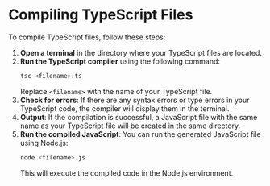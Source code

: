 # Compiling TypeScript Files
To compile TypeScript files, follow these steps:
1. **Open a terminal** in the directory where your TypeScript files are located.
2. **Run the TypeScript compiler** using the following command:
   ```bash
   tsc <filename>.ts
   ```
   Replace `<filename>` with the name of your TypeScript file.
3. **Check for errors**: If there are any syntax errors or type errors in your TypeScript code, the compiler will display them in the terminal.
4. **Output**: If the compilation is successful, a JavaScript file with the same name as your TypeScript file will be created in the same directory.
5. **Run the compiled JavaScript**: You can run the generated JavaScript file using Node.js:
   ```bash
   node <filename>.js
   ```
   This will execute the compiled code in the Node.js environment.